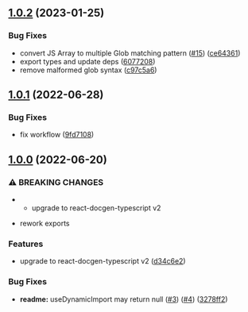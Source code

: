 ## [1.0.2](https://github.com/atomicpages/docusaurus-plugin-react-docgen-typescript/compare/v1.0.1...v1.0.2) (2023-01-25)

### Bug Fixes

- convert JS Array to multiple Glob matching pattern
  ([#15](https://github.com/atomicpages/docusaurus-plugin-react-docgen-typescript/issues/15))
  ([ce64361](https://github.com/atomicpages/docusaurus-plugin-react-docgen-typescript/commit/ce643616d91495a9d6f1274ff2558a205b39f045))
- export types and update deps
  ([6077208](https://github.com/atomicpages/docusaurus-plugin-react-docgen-typescript/commit/60772081af0d20b3ae8fe5f98e0961d4eb2928ef))
- remove malformed glob syntax
  ([c97c5a6](https://github.com/atomicpages/docusaurus-plugin-react-docgen-typescript/commit/c97c5a630146a517a4c871f1a39ce09f4ac491b4))

## [1.0.1](https://github.com/atomicpages/docusaurus-plugin-react-docgen-typescript/compare/v1.0.0...v1.0.1) (2022-06-28)

### Bug Fixes

- fix workflow
  ([9fd7108](https://github.com/atomicpages/docusaurus-plugin-react-docgen-typescript/commit/9fd7108f4c7e23ed8b5a34194e1722aa959b7dc4))

## [1.0.0](https://github.com/atomicpages/docusaurus-plugin-react-docgen-typescript/compare/v0.1.0...v1.0.0) (2022-06-20)

### ⚠ BREAKING CHANGES

- - upgrade to react-docgen-typescript v2

* rework exports

### Features

- upgrade to react-docgen-typescript v2
  ([d34c6e2](https://github.com/atomicpages/docusaurus-plugin-react-docgen-typescript/commit/d34c6e27a247f9d637fe6936b47070a22c2d10d1))

### Bug Fixes

- **readme:** useDynamicImport may return null
  ([#3](https://github.com/atomicpages/docusaurus-plugin-react-docgen-typescript/issues/3))
  ([#4](https://github.com/atomicpages/docusaurus-plugin-react-docgen-typescript/issues/4))
  ([3278ff2](https://github.com/atomicpages/docusaurus-plugin-react-docgen-typescript/commit/3278ff2dac5d23bcd39ef23575bbf0dea94eccc3))
